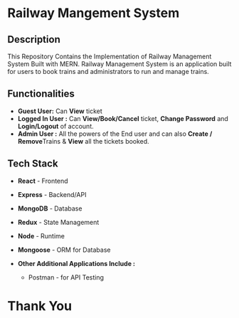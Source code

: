 # Railway Mangement System


## Description

This Repository Contains the Implementation of Railway Management System Built with MERN. Railway Management System is an application built for users to book trains and administrators to run and manage trains.

## Functionalities

- **Guest User:** Can **View** ticket
- **Logged In User :** Can **View/Book/Cancel** ticket, **Change Password** and **Login/Logout** of account.
- **Admin User :** All the powers of the End user and can also **Create / Remove**Trains & **View** all the tickets booked.

## Tech Stack

- **React** - Frontend

- **Express** - Backend/API

- **MongoDB** - Database

- **Redux** - State Management

- **Node** - Runtime

- **Mongoose** - ORM for Database

- **Other Additional Applications Include :**
  
  - Postman - for API Testing

# Thank You
